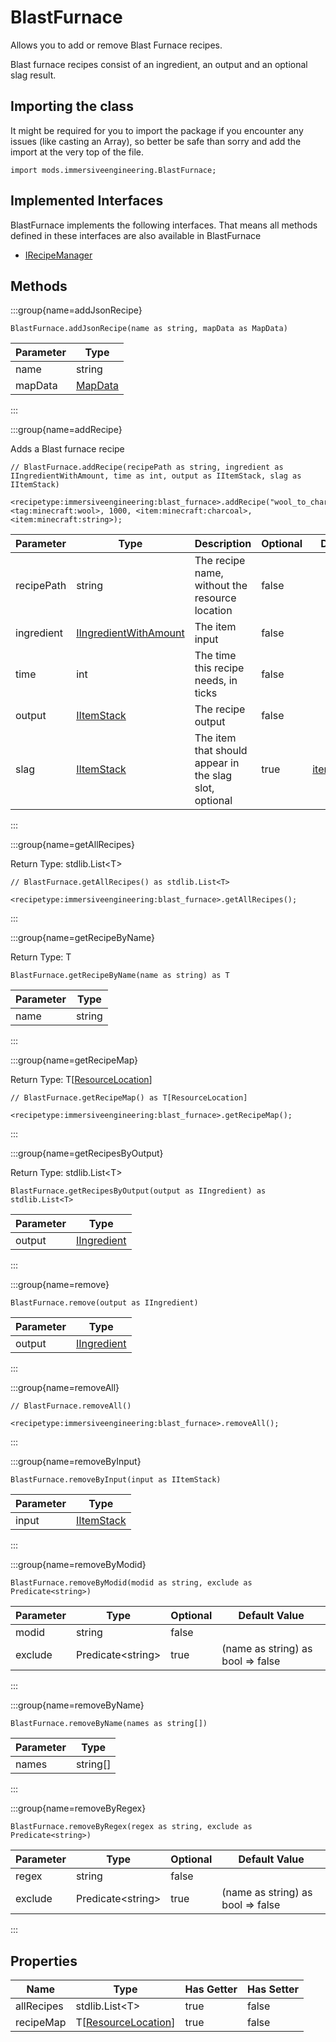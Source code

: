 # BlastFurnace

Allows you to add or remove Blast Furnace recipes.
 
 Blast furnace recipes consist of an ingredient, an output and an optional slag result.

## Importing the class

It might be required for you to import the package if you encounter any issues (like casting an Array), so better be safe than sorry and add the import at the very top of the file.
```zenscript
import mods.immersiveengineering.BlastFurnace;
```


## Implemented Interfaces
BlastFurnace implements the following interfaces. That means all methods defined in these interfaces are also available in BlastFurnace

- [IRecipeManager](/vanilla/api/recipe/manager/IRecipeManager)

## Methods

:::group{name=addJsonRecipe}

```zenscript
BlastFurnace.addJsonRecipe(name as string, mapData as MapData)
```

| Parameter |                 Type                 |
|-----------|--------------------------------------|
| name      | string                               |
| mapData   | [MapData](/vanilla/api/data/MapData) |


:::

:::group{name=addRecipe}

Adds a Blast furnace recipe

```zenscript
// BlastFurnace.addRecipe(recipePath as string, ingredient as IIngredientWithAmount, time as int, output as IItemStack, slag as IItemStack)

<recipetype:immersiveengineering:blast_furnace>.addRecipe("wool_to_charcoal", <tag:minecraft:wool>, 1000, <item:minecraft:charcoal>, <item:minecraft:string>);
```

| Parameter  |                                  Type                                  |                      Description                       | Optional |    Default Value     |
|------------|------------------------------------------------------------------------|--------------------------------------------------------|----------|----------------------|
| recipePath | string                                                                 | The recipe name, without the resource location         | false    |                      |
| ingredient | [IIngredientWithAmount](/vanilla/api/ingredient/IIngredientWithAmount) | The item input                                         | false    |                      |
| time       | int                                                                    | The time this recipe needs, in ticks                   | false    |                      |
| output     | [IItemStack](/vanilla/api/item/IItemStack)                             | The recipe output                                      | false    |                      |
| slag       | [IItemStack](/vanilla/api/item/IItemStack)                             | The item that should appear in the slag slot, optional | true     | <item:minecraft:air> |


:::

:::group{name=getAllRecipes}

Return Type: stdlib.List&lt;T&gt;

```zenscript
// BlastFurnace.getAllRecipes() as stdlib.List<T>

<recipetype:immersiveengineering:blast_furnace>.getAllRecipes();
```

:::

:::group{name=getRecipeByName}

Return Type: T

```zenscript
BlastFurnace.getRecipeByName(name as string) as T
```

| Parameter |  Type  |
|-----------|--------|
| name      | string |


:::

:::group{name=getRecipeMap}

Return Type: T[[ResourceLocation](/vanilla/api/resource/ResourceLocation)]

```zenscript
// BlastFurnace.getRecipeMap() as T[ResourceLocation]

<recipetype:immersiveengineering:blast_furnace>.getRecipeMap();
```

:::

:::group{name=getRecipesByOutput}

Return Type: stdlib.List&lt;T&gt;

```zenscript
BlastFurnace.getRecipesByOutput(output as IIngredient) as stdlib.List<T>
```

| Parameter |                        Type                        |
|-----------|----------------------------------------------------|
| output    | [IIngredient](/vanilla/api/ingredient/IIngredient) |


:::

:::group{name=remove}

```zenscript
BlastFurnace.remove(output as IIngredient)
```

| Parameter |                        Type                        |
|-----------|----------------------------------------------------|
| output    | [IIngredient](/vanilla/api/ingredient/IIngredient) |


:::

:::group{name=removeAll}

```zenscript
// BlastFurnace.removeAll()

<recipetype:immersiveengineering:blast_furnace>.removeAll();
```

:::

:::group{name=removeByInput}

```zenscript
BlastFurnace.removeByInput(input as IItemStack)
```

| Parameter |                    Type                    |
|-----------|--------------------------------------------|
| input     | [IItemStack](/vanilla/api/item/IItemStack) |


:::

:::group{name=removeByModid}

```zenscript
BlastFurnace.removeByModid(modid as string, exclude as Predicate<string>)
```

| Parameter |          Type           | Optional |           Default Value           |
|-----------|-------------------------|----------|-----------------------------------|
| modid     | string                  | false    |                                   |
| exclude   | Predicate&lt;string&gt; | true     | (name as string) as bool => false |


:::

:::group{name=removeByName}

```zenscript
BlastFurnace.removeByName(names as string[])
```

| Parameter |   Type   |
|-----------|----------|
| names     | string[] |


:::

:::group{name=removeByRegex}

```zenscript
BlastFurnace.removeByRegex(regex as string, exclude as Predicate<string>)
```

| Parameter |          Type           | Optional |           Default Value           |
|-----------|-------------------------|----------|-----------------------------------|
| regex     | string                  | false    |                                   |
| exclude   | Predicate&lt;string&gt; | true     | (name as string) as bool => false |


:::


## Properties

|    Name    |                             Type                              | Has Getter | Has Setter |
|------------|---------------------------------------------------------------|------------|------------|
| allRecipes | stdlib.List&lt;T&gt;                                          | true       | false      |
| recipeMap  | T[[ResourceLocation](/vanilla/api/resource/ResourceLocation)] | true       | false      |

